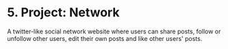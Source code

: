 # 5. Project: Network 
A twitter-like social network website where users can share posts, follow or unfollow other users, edit their own posts and like other users' posts. 
